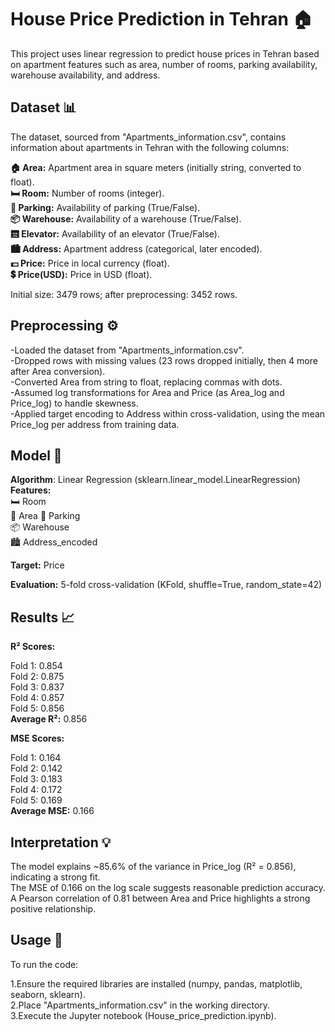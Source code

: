 # House Price Prediction in Tehran 🏠
This project uses linear regression to predict house prices in Tehran based on apartment features such as area, number of rooms, parking availability, warehouse availability, and address.
## Dataset 📊
The dataset, sourced from "Apartments_information.csv", contains information about apartments in Tehran with the following columns:  

**🏠 Area:** Apartment area in square meters (initially string, converted to float).  
**🛏️ Room:** Number of rooms (integer).  
**🚗 Parking:** Availability of parking (True/False).  
**📦 Warehouse:** Availability of a warehouse (True/False).  
**🛗 Elevator:** Availability of an elevator (True/False).  
**🏙️ Address:** Apartment address (categorical, later encoded).  
**💵 Price:** Price in local currency (float).  
**💲 Price(USD):** Price in USD (float).

Initial size: 3479 rows; after preprocessing: 3452 rows.
## Preprocessing ⚙️

-Loaded the dataset from "Apartments_information.csv".  
-Dropped rows with missing values (23 rows dropped initially, then 4 more after Area conversion).  
-Converted Area from string to float, replacing commas with dots.  
-Assumed log transformations for Area and Price (as Area_log and Price_log) to handle skewness.  
-Applied target encoding to Address within cross-validation, using the mean Price_log per address from training data.

## Model 🧠

**Algorithm**: Linear Regression (sklearn.linear_model.LinearRegression)  
**Features:**  
🛏️ Room  
📏 Area
🚗 Parking  
📦 Warehouse  
🏙️ Address_encoded


**Target:** Price 

**Evaluation:** 5-fold cross-validation (KFold, shuffle=True, random_state=42)

## Results 📈

**R² Scores:**  

Fold 1: 0.854  
Fold 2: 0.875  
Fold 3: 0.837  
Fold 4: 0.857  
Fold 5: 0.856  
**Average R²:** 0.856


**MSE Scores:**  

Fold 1: 0.164  
Fold 2: 0.142  
Fold 3: 0.183  
Fold 4: 0.172  
Fold 5: 0.169  
**Average MSE:** 0.166



## Interpretation 💡

The model explains ~85.6% of the variance in Price_log (R² = 0.856), indicating a strong fit.  
The MSE of 0.166 on the log scale suggests reasonable prediction accuracy.  
A Pearson correlation of 0.81 between Area and Price highlights a strong positive relationship.

## Usage 🚀
To run the code:  

1.Ensure the required libraries are installed (numpy, pandas, matplotlib, seaborn, sklearn).  
2.Place "Apartments_information.csv" in the working directory.  
3.Execute the Jupyter notebook (House_price_prediction.ipynb).
